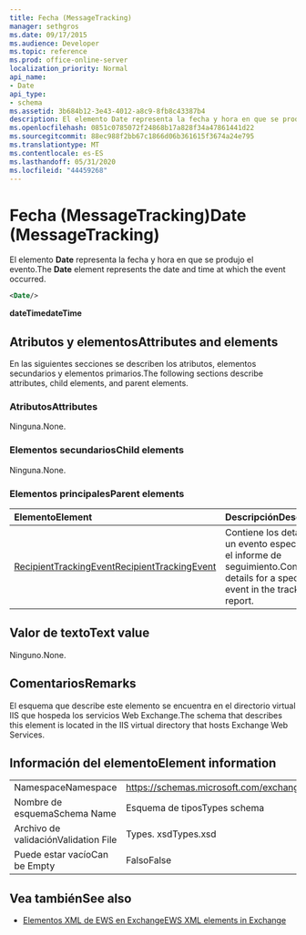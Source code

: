 ```yaml
---
title: Fecha (MessageTracking)
manager: sethgros
ms.date: 09/17/2015
ms.audience: Developer
ms.topic: reference
ms.prod: office-online-server
localization_priority: Normal
api_name:
- Date
api_type:
- schema
ms.assetid: 3b684b12-3e43-4012-a8c9-8fb8c43387b4
description: El elemento Date representa la fecha y hora en que se produjo el evento.
ms.openlocfilehash: 0851c0785072f24868b17a828f34a47861441d22
ms.sourcegitcommit: 88ec988f2bb67c1866d06b361615f3674a24e795
ms.translationtype: MT
ms.contentlocale: es-ES
ms.lasthandoff: 05/31/2020
ms.locfileid: "44459268"
---
```

# <a name="date-messagetracking"></a><span data-ttu-id="f0b9f-103">Fecha (MessageTracking)</span><span class="sxs-lookup"><span data-stu-id="f0b9f-103">Date (MessageTracking)</span></span>

<span data-ttu-id="f0b9f-104">El elemento **Date** representa la fecha y hora en que se produjo el evento.</span><span class="sxs-lookup"><span data-stu-id="f0b9f-104">The **Date** element represents the date and time at which the event occurred.</span></span> 
  
```XML
<Date/>
```

 <span data-ttu-id="f0b9f-105">**dateTime**</span><span class="sxs-lookup"><span data-stu-id="f0b9f-105">**dateTime**</span></span>
## <a name="attributes-and-elements"></a><span data-ttu-id="f0b9f-106">Atributos y elementos</span><span class="sxs-lookup"><span data-stu-id="f0b9f-106">Attributes and elements</span></span>

<span data-ttu-id="f0b9f-107">En las siguientes secciones se describen los atributos, elementos secundarios y elementos primarios.</span><span class="sxs-lookup"><span data-stu-id="f0b9f-107">The following sections describe attributes, child elements, and parent elements.</span></span>
  
### <a name="attributes"></a><span data-ttu-id="f0b9f-108">Atributos</span><span class="sxs-lookup"><span data-stu-id="f0b9f-108">Attributes</span></span>

<span data-ttu-id="f0b9f-109">Ninguna.</span><span class="sxs-lookup"><span data-stu-id="f0b9f-109">None.</span></span>
  
### <a name="child-elements"></a><span data-ttu-id="f0b9f-110">Elementos secundarios</span><span class="sxs-lookup"><span data-stu-id="f0b9f-110">Child elements</span></span>

<span data-ttu-id="f0b9f-111">Ninguna.</span><span class="sxs-lookup"><span data-stu-id="f0b9f-111">None.</span></span>
  
### <a name="parent-elements"></a><span data-ttu-id="f0b9f-112">Elementos principales</span><span class="sxs-lookup"><span data-stu-id="f0b9f-112">Parent elements</span></span>

|<span data-ttu-id="f0b9f-113">**Elemento**</span><span class="sxs-lookup"><span data-stu-id="f0b9f-113">**Element**</span></span>|<span data-ttu-id="f0b9f-114">**Descripción**</span><span class="sxs-lookup"><span data-stu-id="f0b9f-114">**Description**</span></span>|
|:-----|:-----|
|[<span data-ttu-id="f0b9f-115">RecipientTrackingEvent</span><span class="sxs-lookup"><span data-stu-id="f0b9f-115">RecipientTrackingEvent</span></span>](recipienttrackingevent.md) <br/> |<span data-ttu-id="f0b9f-116">Contiene los detalles de un evento específico en el informe de seguimiento.</span><span class="sxs-lookup"><span data-stu-id="f0b9f-116">Contains details for a specific event in the tracking report.</span></span>  <br/> |
   
## <a name="text-value"></a><span data-ttu-id="f0b9f-117">Valor de texto</span><span class="sxs-lookup"><span data-stu-id="f0b9f-117">Text value</span></span>

<span data-ttu-id="f0b9f-118">Ninguno.</span><span class="sxs-lookup"><span data-stu-id="f0b9f-118">None.</span></span>
  
## <a name="remarks"></a><span data-ttu-id="f0b9f-119">Comentarios</span><span class="sxs-lookup"><span data-stu-id="f0b9f-119">Remarks</span></span>

<span data-ttu-id="f0b9f-120">El esquema que describe este elemento se encuentra en el directorio virtual IIS que hospeda los servicios Web Exchange.</span><span class="sxs-lookup"><span data-stu-id="f0b9f-120">The schema that describes this element is located in the IIS virtual directory that hosts Exchange Web Services.</span></span>
  
## <a name="element-information"></a><span data-ttu-id="f0b9f-121">Información del elemento</span><span class="sxs-lookup"><span data-stu-id="f0b9f-121">Element information</span></span>

|||
|:-----|:-----|
|<span data-ttu-id="f0b9f-122">Namespace</span><span class="sxs-lookup"><span data-stu-id="f0b9f-122">Namespace</span></span>  <br/> |https://schemas.microsoft.com/exchange/services/2006/types  <br/> |
|<span data-ttu-id="f0b9f-123">Nombre de esquema</span><span class="sxs-lookup"><span data-stu-id="f0b9f-123">Schema Name</span></span>  <br/> |<span data-ttu-id="f0b9f-124">Esquema de tipos</span><span class="sxs-lookup"><span data-stu-id="f0b9f-124">Types schema</span></span>  <br/> |
|<span data-ttu-id="f0b9f-125">Archivo de validación</span><span class="sxs-lookup"><span data-stu-id="f0b9f-125">Validation File</span></span>  <br/> |<span data-ttu-id="f0b9f-126">Types. xsd</span><span class="sxs-lookup"><span data-stu-id="f0b9f-126">Types.xsd</span></span>  <br/> |
|<span data-ttu-id="f0b9f-127">Puede estar vacío</span><span class="sxs-lookup"><span data-stu-id="f0b9f-127">Can be Empty</span></span>  <br/> |<span data-ttu-id="f0b9f-128">Falso</span><span class="sxs-lookup"><span data-stu-id="f0b9f-128">False</span></span>  <br/> |
   
## <a name="see-also"></a><span data-ttu-id="f0b9f-129">Vea también</span><span class="sxs-lookup"><span data-stu-id="f0b9f-129">See also</span></span>



- [<span data-ttu-id="f0b9f-130">Elementos XML de EWS en Exchange</span><span class="sxs-lookup"><span data-stu-id="f0b9f-130">EWS XML elements in Exchange</span></span>](ews-xml-elements-in-exchange.md)


